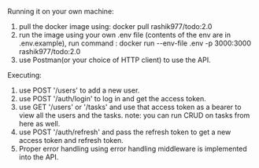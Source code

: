 Running it on your own machine:

1. pull the docker image using: docker pull rashik977/todo:2.0
2. run the image using your own .env file (contents of the env are in .env.example), run command : docker run --env-file .env -p 3000:3000 rashik977/todo:2.0
3. use Postman(or your choice of HTTP client) to use the API.

Executing:
1. use POST '/users' to add a new user.
2. use POST '/auth/login' to log in and get the access token.
3. use GET '/users' or '/tasks' and use that access token as a bearer to view all the users and the tasks.
   note: you can run CRUD on tasks from here as well.
4. use POST '/auth/refresh' and pass the refresh token to get a new access token and refresh token.
5. Proper error handling using error handling middleware is implemented into the API.
